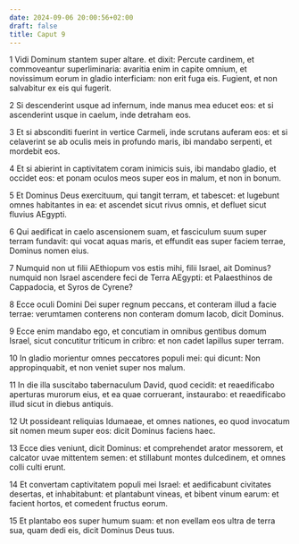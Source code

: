 ```yaml
---
date: 2024-09-06 20:00:56+02:00
draft: false
title: Caput 9
---
```





1 Vidi Dominum stantem super altare. et dixit: Percute cardinem, et commoveantur superliminaria: avaritia enim in capite omnium, et novissimum eorum in gladio interficiam: non erit fuga eis. Fugient, et non salvabitur ex eis qui fugerit.

2 Si descenderint usque ad infernum, inde manus mea educet eos: et si ascenderint usque in caelum, inde detraham eos.

3 Et si absconditi fuerint in vertice Carmeli, inde scrutans auferam eos: et si celaverint se ab oculis meis in profundo maris, ibi mandabo serpenti, et mordebit eos.

4 Et si abierint in captivitatem coram inimicis suis, ibi mandabo gladio, et occidet eos: et ponam oculos meos super eos in malum, et non in bonum.

5 Et Dominus Deus exercituum, qui tangit terram, et tabescet: et lugebunt omnes habitantes in ea: et ascendet sicut rivus omnis, et defluet sicut fluvius AEgypti.

6 Qui aedificat in caelo ascensionem suam, et fasciculum suum super terram fundavit: qui vocat aquas maris, et effundit eas super faciem terrae, Dominus nomen eius.

7 Numquid non ut filii AEthiopum vos estis mihi, filii Israel, ait Dominus? numquid non Israel ascendere feci de Terra AEgypti: et Palaesthinos de Cappadocia, et Syros de Cyrene?

8 Ecce oculi Domini Dei super regnum peccans, et conteram illud a facie terrae: verumtamen conterens non conteram domum Iacob, dicit Dominus.

9 Ecce enim mandabo ego, et concutiam in omnibus gentibus domum Israel, sicut concutitur triticum in cribro: et non cadet lapillus super terram.

10 In gladio morientur omnes peccatores populi mei: qui dicunt: Non appropinquabit, et non veniet super nos malum.

11 In die illa suscitabo tabernaculum David, quod cecidit: et reaedificabo aperturas murorum eius, et ea quae corruerant, instaurabo: et reaedificabo illud sicut in diebus antiquis.

12 Ut possideant reliquias Idumaeae, et omnes nationes, eo quod invocatum sit nomen meum super eos: dicit Dominus faciens haec.

13 Ecce dies veniunt, dicit Dominus: et comprehendet arator messorem, et calcator uvae mittentem semen: et stillabunt montes dulcedinem, et omnes colli culti erunt.

14 Et convertam captivitatem populi mei Israel: et aedificabunt civitates desertas, et inhabitabunt: et plantabunt vineas, et bibent vinum earum: et facient hortos, et comedent fructus eorum.

15 Et plantabo eos super humum suam: et non evellam eos ultra de terra sua, quam dedi eis, dicit Dominus Deus tuus.

